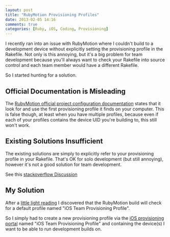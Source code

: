 ```yaml
---
layout: post
title: "RubyMotion Provisioning Profiles"
date: 2013-02-05 14:16
comments: true
categories: [Ruby, iOS, Coding, Provisioning]
---
```


I recently ran into an issue with RubyMotion where I couldn't build to a development device without explicitly setting the provisioning profile in the Rakefile. Not only is this annoying, but it's a big problem for team development because you'll always want to check your Rakefile into source control and each team member would have a different Rakefile.

So I started hunting for a solution.

## Official Documentation is Misleading

The [RubyMotion official project configuration documentation](http://www.rubymotion.com/developer-center/guides/project-management/#_configuration) states that it look for and use the first provisioning profile it finds on your computer. This is false though, at least when you have multiple profiles, because even if each of your profiles contains the device UID you're building to, this still won't work.

## Existing Solutions Insufficient

The existing solutions are simply to explicitly refer to your provisioning profile in your Rakefile. That's OK for solo development (but still annoying), however it's not a good solution for team development.

See this [stackoverflow Discussion](http://stackoverflow.com/questions/13539743/rubymotion-build-error-cant-find-a-provisioning-profile-named-mixios-tea)

## My Solution

After a [little light reading](https://github.com/HipByte/RubyMotion/blob/master/lib/motion/project/config.rb) I discovered that the RubyMotion build will check for a default profile named "iOS Team Provisioning Profile".

So I simply had to create a new provisioning profile via the [iOS provisioning portal](https://developer.apple.com/ios/manage/overview/index.action) named "iOS Team Provisioning Profile" and containing the device(s) I want to be able to run development builds on.


